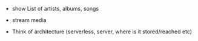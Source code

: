 - show List of artists, albums, songs
- stream media


- Think of architecture (serverless, server, where is it stored/reached etc)
